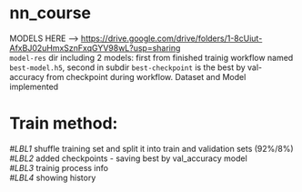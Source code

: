 # nn_course
MODELS HERE --> https://drive.google.com/drive/folders/1-8cUiut-AfxBJ02uHmxSznFxqGYV98wL?usp=sharing  
```model-res``` dir including 2 models: first from finished trainig workflow named ```best-model.h5```,  second in subdir ```best-checkpoint``` is the best by val-accuracy from checkpoint during workflow. 
Dataset and Model implemented  
# Train method:  
_#LBL1_ shuffle training set and split it into train and validation sets (92%/8%)  
_#LBL2_ added checkpoints - saving best by val_accuracy model  
_#LBL3_ trainig process info  
_#LBL4_ showing history  
